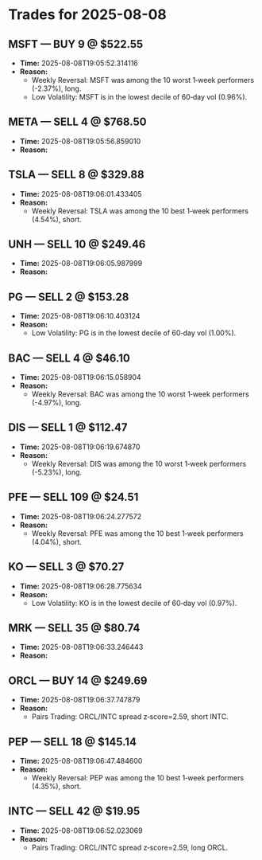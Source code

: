 # Trades for 2025-08-08

## MSFT — BUY 9 @ $522.55
- **Time:** 2025-08-08T19:05:52.314116
- **Reason:**
  - Weekly Reversal: MSFT was among the 10 worst 1‑week performers (-2.37%), long.
  - Low Volatility: MSFT is in the lowest decile of 60‑day vol (0.96%).

## META — SELL 4 @ $768.50
- **Time:** 2025-08-08T19:05:56.859010
- **Reason:**

## TSLA — SELL 8 @ $329.88
- **Time:** 2025-08-08T19:06:01.433405
- **Reason:**
  - Weekly Reversal: TSLA was among the 10 best 1‑week performers (4.54%), short.

## UNH — SELL 10 @ $249.46
- **Time:** 2025-08-08T19:06:05.987999
- **Reason:**

## PG — SELL 2 @ $153.28
- **Time:** 2025-08-08T19:06:10.403124
- **Reason:**
  - Low Volatility: PG is in the lowest decile of 60‑day vol (1.00%).

## BAC — SELL 4 @ $46.10
- **Time:** 2025-08-08T19:06:15.058904
- **Reason:**
  - Weekly Reversal: BAC was among the 10 worst 1‑week performers (-4.97%), long.

## DIS — SELL 1 @ $112.47
- **Time:** 2025-08-08T19:06:19.674870
- **Reason:**
  - Weekly Reversal: DIS was among the 10 worst 1‑week performers (-5.23%), long.

## PFE — SELL 109 @ $24.51
- **Time:** 2025-08-08T19:06:24.277572
- **Reason:**
  - Weekly Reversal: PFE was among the 10 best 1‑week performers (4.04%), short.

## KO — SELL 3 @ $70.27
- **Time:** 2025-08-08T19:06:28.775634
- **Reason:**
  - Low Volatility: KO is in the lowest decile of 60‑day vol (0.97%).

## MRK — SELL 35 @ $80.74
- **Time:** 2025-08-08T19:06:33.246443
- **Reason:**

## ORCL — BUY 14 @ $249.69
- **Time:** 2025-08-08T19:06:37.747879
- **Reason:**
  - Pairs Trading: ORCL/INTC spread z‑score=2.59, short INTC.

## PEP — SELL 18 @ $145.14
- **Time:** 2025-08-08T19:06:47.484600
- **Reason:**
  - Weekly Reversal: PEP was among the 10 best 1‑week performers (4.35%), short.

## INTC — SELL 42 @ $19.95
- **Time:** 2025-08-08T19:06:52.023069
- **Reason:**
  - Pairs Trading: ORCL/INTC spread z‑score=2.59, long ORCL.

